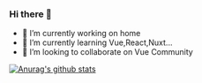### Hi there 👋

- 🔭 I’m currently working on home
- 🌱 I’m currently learning Vue,React,Nuxt...
- 👯 I’m looking to collaborate on Vue Community
<!--
- 🤔 I’m looking for help with ...
- 💬 Ask me about ...
- 📫 How to reach me: ...
- 😄 Pronouns: ...
- ⚡ Fun fact: ...
-->
[![Anurag's github stats](https://github-readme-stats.vercel.app/api?username=Joruno-w&theme=tokyonight&show_icons=true&layout=compact)](https://github.com/anuraghazra/github-readme-stats)
